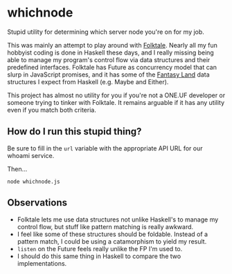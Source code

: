 # whichnode

Stupid utility for determining which server node you're on for my job.

This was mainly an attempt to play around with
[Folktale](http://folktale.origamitower.com/). Nearly all my fun hobbyist
coding is done in Haskell these days, and I really missing being able to
manage my program's control flow via data structures and their predefined
interfaces. Folktale has Future as concurrency model that can slurp in
JavaScript promises, and it has some of the
[Fantasy Land](https://github.com/fantasyland/fantasy-land) data structures I
expect from Haskell (e.g. Maybe and Either).

This project has almost no utility for you if you're not a ONE.UF developer
or someone trying to tinker with Folktale. It remains arguable if it has any
utility even if you match both criteria.

## How do I run this stupid thing?

Be sure to fill in the `url` variable with the appropriate API URL for our
whoami service.

Then…
```
node whichnode.js
```

## Observations
* Folktale lets me use data structures not unlike Haskell's to manage my
  control flow, but stuff like pattern matching is really awkward.
* I feel like some of these structures should be foldable. Instead of a
  pattern match, I could be using a catamorphism to yield my result.
* `listen` on the Future feels really unlike the FP I'm used to.
* I should do this same thing in Haskell to compare the two implementations.
